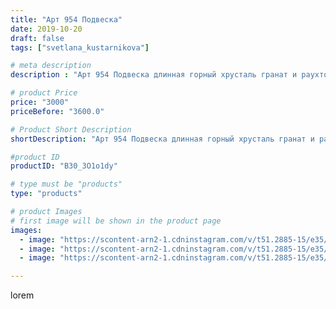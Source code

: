 ```yaml
---
title: "Арт 954 Подвеска"
date: 2019-10-20
draft: false
tags: ["svetlana_kustarnikova"]

# meta description
description : "Арт 954 Подвеска длинная горный хрусталь гранат и раухтопаз ПРОДАНО"

# product Price
price: "3000"
priceBefore: "3600.0"

# Product Short Description
shortDescription: "Арт 954 Подвеска длинная горный хрусталь гранат и раухтопаз ПРОДАНО"

#product ID
productID: "B30_3O1o1dy"

# type must be "products"
type: "products"

# product Images
# first image will be shown in the product page
images:
  - image: "https://scontent-arn2-1.cdninstagram.com/v/t51.2885-15/e35/72286105_3082791945125478_4891365390114913712_n.jpg?se=7&tp=1&_nc_ht=scontent-arn2-1.cdninstagram.com&_nc_cat=106&_nc_ohc=C01FLpVhWn0AX-MTcjc&oh=11b02e957e5dec3a5768d62804d43a9c&oe=606D0292&ig_cache_key=MjE1ODYzMDk4NzUwMDc5NjczNg%3D%3D.2"
  - image: "https://scontent-arn2-1.cdninstagram.com/v/t51.2885-15/e35/72585116_521291891982021_3224054254099627841_n.jpg?se=7&tp=1&_nc_ht=scontent-arn2-1.cdninstagram.com&_nc_cat=109&_nc_ohc=RKfgMgJEDVMAX_0Yz2g&oh=655dacc95f99e890f5ef28422efc77e8&oe=606B787C&ig_cache_key=MjE1ODYzMDk4NzUwOTIzMTcwMw%3D%3D.2"
  - image: "https://scontent-arn2-1.cdninstagram.com/v/t51.2885-15/e35/71924507_2877740792289021_6326691998260859220_n.jpg?se=8&tp=1&_nc_ht=scontent-arn2-1.cdninstagram.com&_nc_cat=109&_nc_ohc=ved7nov2vSsAX_n2jcy&oh=22b8e6b7e67603115a0a0897451b63dc&oe=606C0BB2&ig_cache_key=MjE1ODYzMDk4NzQ4Mzg0NjQzNw%3D%3D.2"

---
```

lorem
